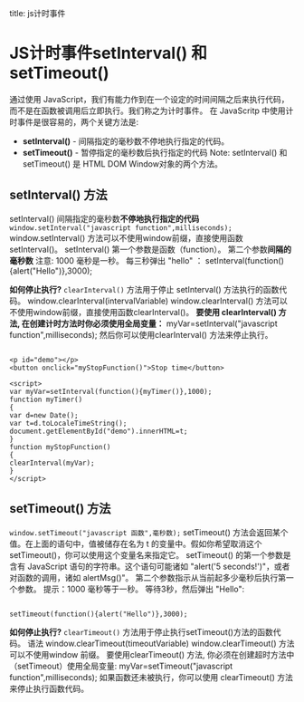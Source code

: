title: js计时事件 

#  JS计时事件setInterval() 和 setTimeout() 
通过使用 JavaScript，我们有能力作到在一个设定的时间间隔之后来执行代码，而不是在函数被调用后立即执行。我们称之为计时事件。
在 JavaScritp 中使用计时事件是很容易的，两个关键方法是:
  * **setInterval()** - 间隔指定的毫秒数不停地执行指定的代码。
  * **setTimeout()** - 暂停指定的毫秒数后执行指定的代码
Note: setInterval() 和 setTimeout() 是 HTML DOM Window对象的两个方法。
##  setInterval() 方法 
setInterval() 间隔指定的毫秒数**不停地执行指定的代码**
` window.setInterval("javascript function",milliseconds); `
window.setInterval() 方法可以不使用window前缀，直接使用函数setInterval()。
setInterval() 第一个参数是函数（function）。
第二个参数**间隔的毫秒数**
注意: 1000 毫秒是一秒。
每三秒弹出 "hello" ：
setInterval(function(){alert("Hello")},3000);

**如何停止执行?**
` clearInterval() ` 方法用于停止 setInterval() 方法执行的函数代码。
window.clearInterval(intervalVariable)
window.clearInterval() 方法可以不使用window前缀，直接使用函数clearInterval()。
**要使用 clearInterval() 方法, 在创建计时方法时你必须使用全局变量：**
myVar=setInterval("javascript function",milliseconds);
然后你可以使用clearInterval() 方法来停止执行。
```

<p id="demo"></p>
<button onclick="myStopFunction()">Stop time</button>

<script>
var myVar=setInterval(function(){myTimer()},1000);
function myTimer()
{
var d=new Date();
var t=d.toLocaleTimeString();
document.getElementById("demo").innerHTML=t;
}
function myStopFunction()
{
clearInterval(myVar);
}
</script>

```
##  setTimeout() 方法 
` window.setTimeout("javascript 函数",毫秒数); `
setTimeout() 方法会返回某个值。在上面的语句中，值被储存在名为 t 的变量中。假如你希望取消这个 setTimeout()，你可以使用这个变量名来指定它。
setTimeout() 的第一个参数是含有 JavaScript 语句的字符串。这个语句可能诸如 "alert('5 seconds!')"，或者对函数的调用，诸如 alertMsg()"。
第二个参数指示从当前起多少毫秒后执行第一个参数。
提示：1000 毫秒等于一秒。
等待3秒，然后弹出 "Hello":
```

setTimeout(function(){alert("Hello")},3000);

```
**如何停止执行?**
` clearTimeout() ` 方法用于停止执行setTimeout()方法的函数代码。
语法
window.clearTimeout(timeoutVariable)
window.clearTimeout() 方法可以不使用window 前缀。
要使用clearTimeout() 方法, 你必须在创建超时方法中（setTimeout）使用全局变量:
myVar=setTimeout("javascript function",milliseconds);
如果函数还未被执行，你可以使用 clearTimeout() 方法来停止执行函数代码。

